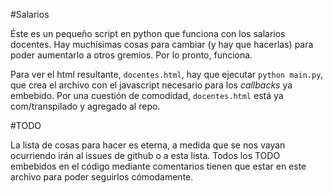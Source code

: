 #Salarios

Éste es un pequeño script en python que funciona con los salarios
docentes. Hay muchísimas cosas para cambiar (y hay que hacerlas) para
poder aumentarlo a otros gremios. Por lo pronto, funciona.

Para ver el html resultante, `docentes.html`, hay que ejecutar `python
main.py`, que crea el archivo con el javascript necesario para los
*callbacks* ya embebido. Por una cuestión de comodidad,
`docentes.html` está ya com/transpilado y agregado al repo.

#TODO

La lista de cosas para hacer es eterna, a medida que se nos vayan
ocurriendo irán al issues de github o a esta lista. Todos los TODO
embebidos en el código mediante comentarios tienen que estar en este
archivo para poder seguirlos cómodamente.
